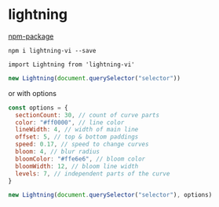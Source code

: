 # lightning

[npm-package](https://www.npmjs.com/package/lightning-vi)

`npm i lightning-vi --save`

`import Lightning from 'lightning-vi'`

```javascript
new Lightning(document.querySelector("selector"))
```

or with options
```javascript
const options = {
  sectionCount: 30, // count of curve parts
  color: "#ff0000", // line color
  lineWidth: 4, // width of main line
  offset: 5, // top & bottom paddings
  speed: 0.17, // speed to change curves
  bloom: 4, // blur radius
  bloomColor: "#ffe6e6", // bloom color
  bloomWidth: 12, // bloom line width
  levels: 7, // independent parts of the curve 
}

new Lightning(document.querySelector("selector"), options)
```
